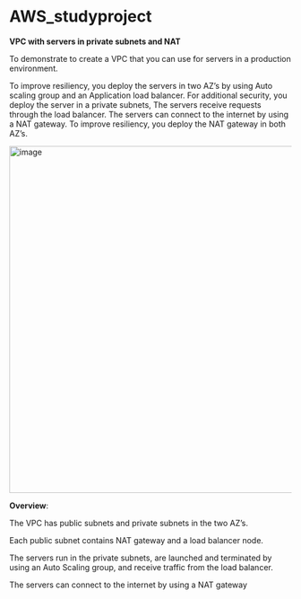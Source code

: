 # AWS_studyproject
**VPC with servers in private subnets and NAT**

To demonstrate to create a VPC that you can use for servers in a production environment.

To improve resiliency, you deploy the servers in two AZ’s by using Auto scaling group and an Application load balancer. For additional  security,
you deploy the server in a private subnets, The servers receive requests  through the load balancer. The servers can connect to the internet by using a NAT gateway. To improve resiliency, you deploy the NAT gateway in both AZ’s.


<img width="618" alt="image" src="https://github.com/Akash051198/AWS_studyproject/assets/63510805/536f7ec2-93f0-4061-ba93-91be9613b693">

**Overview**:

The VPC has public subnets and private subnets in the two AZ’s.

Each public subnet contains NAT gateway and a load balancer node.

The servers run in the private subnets, are launched and terminated by using an Auto Scaling group, and receive traffic from the load balancer.

The servers can connect to the internet by using a NAT gateway
